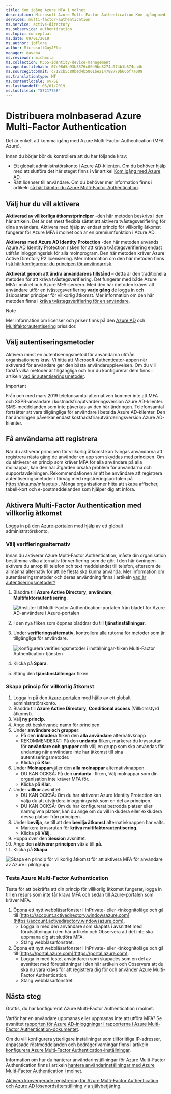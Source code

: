 ```yaml
---
title: Kom igång Azure MFA i molnet
description: Microsoft Azure Multi-Factor Authentication Kom igång med villkorlig åtkomst
services: multi-factor-authentication
ms.service: active-directory
ms.subservice: authentication
ms.topic: conceptual
ms.date: 09/01/2018
ms.author: joflore
author: MicrosoftGuyJFlo
manager: daveba
ms.reviewer: michmcla
ms.collection: M365-identity-device-management
ms.openlocfilehash: 07e98d5a93b8576c06e9be8274a974b1b574da4b
ms.sourcegitcommit: c712cb5c80bed4b5801be214788770b66bf7a009
ms.translationtype: MT
ms.contentlocale: sv-SE
ms.lasthandoff: 03/01/2019
ms.locfileid: "57217758"
---
```

# <a name="deploy-cloud-based-azure-multi-factor-authentication"></a>Distribuera molnbaserad Azure Multi-Factor Authentication

Det är enkelt att komma igång med Azure Multi-Factor Authentication (MFA Azure).

Innan du börjar bör du kontrollera att du har följande krav:

* Ett globalt administratörskonto i Azure AD-klienten. Om du behöver hjälp med att slutföra det här steget finns i vår artikel [Kom igång med Azure AD](../get-started-azure-ad.md).
* Rätt licenser till användare. Om du behöver mer information finns i artikeln [så här hämtar du Azure Multi-Factor Authentication](concept-mfa-licensing.md).

## <a name="choose-how-to-enable"></a>Välj hur du vill aktivera

**Aktiverad av villkorliga åtkomstprinciper** -den här metoden beskrivs i den här artikeln. Det är det mest flexibla sättet att aktivera tvåstegsverifiering för dina användare. Aktivera med hjälp av endast princip för villkorlig åtkomst fungerar för Azure MFA i molnet och är en premiumfunktion i Azure AD.

**Aktiveras med Azure AD Identity Protection** -den här metoden används Azure AD Identity Protection risken för att kräva tvåstegsverifiering endast utifrån inloggningsrisk för alla molnprogram. Den här metoden kräver Azure Active Directory P2 licensiering. Mer information om den här metoden finns i [så här konfigurerar du principen för användarrisk](../identity-protection/howto-user-risk-policy.md).

**Aktiverat genom att ändra användarens tillstånd** – detta är den traditionella metoden för att kräva tvåstegsverifiering. Det fungerar med både Azure MFA i molnet och Azure MFA-servern. Med den här metoden kräver att användare utför en tvåstegsverifiering **varje gång** de logga in och åsidosätter principer för villkorlig åtkomst. Mer information om den här metoden finns i [kräva tvåstegsverifiering för en användare](howto-mfa-userstates.md).

> [!Note]
> Mer information om licenser och priser finns på den [Azure AD](https://azure.microsoft.com/pricing/details/active-directory/
) och [Multifaktorautentisering](https://azure.microsoft.com/pricing/details/multi-factor-authentication/) prissidor.

## <a name="choose-authentication-methods"></a>Välj autentiseringsmetoder

Aktivera minst en autentiseringsmetod för användarna utifrån organisationens krav. Vi hitta att Microsoft Authenticator-appen när aktiverad för användare ger den bästa användarupplevelsen. Om du vill förstå vilka metoder är tillgängliga och hur du konfigurerar dem finns i artikeln [vad är autentiseringsmetoder](concept-authentication-methods.md).

> [!IMPORTANT]
> Från och med mars 2019 telefonsamtal alternativen kommer inte att MFA och SSPR-användare i kostnadsfria/utvärderingsversion Azure AD-klienter. SMS-meddelanden som inte påverkas av den här ändringen. Telefonsamtal fortsätter att vara tillgängliga för användare i betalda Azure AD-klienter. Den här ändringen påverkar endast kostnadsfria/utvärderingsversion Azure AD-klienter.

## <a name="get-users-to-enroll"></a>Få användarna att registrera

När du aktiverar principen för villkorlig åtkomst kan tvingas användarna att registrera nästa gång de använder en app som skyddas med principen. Om du aktiverar en princip som kräver MFA för alla användare på alla molnappar, kan den här åtgärden orsaka problem för användarna och supportavdelningen. Rekommendationen är att be användare att registrera autentiseringsmetoder i förväg med registreringsportalen på [ https://aka.ms/mfasetup ](https://aka.ms/mfasetup). Många organisationer hitta att skapa affischer, tabell-kort och e-postmeddelanden som hjälper dig att införa.

## <a name="enable-multi-factor-authentication-with-conditional-access"></a>Aktivera Multi-Factor Authentication med villkorlig åtkomst

Logga in på den [Azure-portalen](https://portal.azure.com) med hjälp av ett globalt administratörskonto.

### <a name="choose-verification-options"></a>Välj verifieringsalternativ

Innan du aktiverar Azure Multi-Factor Authentication, måste din organisation bestämma vilka alternativ för verifiering som de gör. I den här övningen aktivera du anrop till telefon och text meddelandet till telefon, eftersom de allmänna alternativ för att de flesta ska kunna använda. Mer information om autentiseringsmetoder och deras användning finns i artikeln [vad är autentiseringsmetoder?](concept-authentication-methods.md)

1. Bläddra till **Azure Active Directory**, **användare**, **Multifaktorautentisering**.

   ![Ansluter till Multi-Factor Authentication-portalen från bladet för Azure AD-användare i Azure-portalen](media/howto-mfa-getstarted/users-mfa.png)

1. I den nya fliken som öppnas bläddrar du till **tjänstinställningar**.
1. Under **verifieringsalternativ**, kontrollera alla rutorna för metoder som är tillgängliga för användare.

   ![Konfigurera verifieringsmetoder i inställningar-fliken Multi-Factor Authentication-tjänsten](media/howto-mfa-getstarted/mfa-servicesettings-verificationoptions.png)

4. Klicka på **Spara**.
5. Stäng den **tjänstinställningar** fliken.

### <a name="create-conditional-access-policy"></a>Skapa princip för villkorlig åtkomst

1. Logga in på den [Azure-portalen](https://portal.azure.com) med hjälp av ett globalt administratörskonto.
1. Bläddra till **Azure Active Directory**, **Conditional access** (Villkorsstyrd åtkomst).
1. Välj **ny princip**.
1. Ange ett beskrivande namn för principen.
1. Under **användare och grupper**:
   * På den **inkludera** fliken den **alla användare** alternativknapp
   * REKOMMENDERAT: På den **undanta** fliken, markerar du kryssrutan för **användare och grupper** och välj en grupp som ska användas för undantag när användare inte har åtkomst till sina autentiseringsmetoder.
   * Klicka på **Klar**.
1. Under **Molnappar**väljer den **alla molnappar** alternativknappen.
   * DU KAN OCKSÅ: På den **undanta** -fliken, Välj molnappar som din organisation inte kräver MFA för.
   * Klicka på **Klar**.
1. Under **villkor** avsnittet:
   * DU KAN OCKSÅ: Om du har aktiverat Azure Identity Protection kan välja du att utvärdera inloggningsrisk som en del av principen.
   * DU KAN OCKSÅ: Om du har konfigurerat betrodda platser eller namngivna platser, kan du ange om du vill inkludera eller exkludera dessa platser från principen.
1. Under **bevilja**, se till att den **bevilja åtkomst** alternativknappen har valts.
    * Markera kryssrutan för **kräva multifaktorautentisering**.
    * Klicka på **Välj**.
1. Hoppa över den **Session** avsnittet.
1. Ange den **aktiverar principen** växla till **på**.
1. Klicka på **Skapa**.

![Skapa en princip för villkorlig åtkomst för att aktivera MFA för användare av Azure i pilotgrupp](media/howto-mfa-getstarted/conditionalaccess-newpolicy.png)

### <a name="test-azure-multi-factor-authentication"></a>Testa Azure Multi-Factor Authentication

Testa för att bekräfta att din princip för villkorlig åtkomst fungerar, logga in till en resurs som inte får kräva MFA och sedan till Azure-portalen som kräver MFA.

1. Öppna ett nytt webbläsarfönster i InPrivate- eller <inkognitoläge och gå till [https://account.activedirectory.windowsazure.com](https://account.activedirectory.windowsazure.com).
   * Logga in med den användare som skapats i avsnittet med förutsättningar i den här artikeln och Observera att det inte ska uppmana dig att slutföra MFA.
   * Stäng webbläsarfönstret.
2. Öppna ett nytt webbläsarfönster i InPrivate- eller <inkognitoläge och gå till [https://portal.azure.com](https://portal.azure.com).
   * Logga in med testet användaren som skapades som en del av avsnittet med förutsättningar i den här artikeln och Observera att du ska nu vara krävs för att registrera dig för och använder Azure Multi-Factor Authentication.
   * Stäng webbläsarfönstret.

## <a name="next-steps"></a>Nästa steg

Grattis, du har konfigurerat Azure Multi-Factor Authentication i molnet.

Varför har en användare uppmanas eller uppmanas inte att utföra MFA? Se avsnittet [rapporten för Azure AD-inloggningar i rapporterna i Azure Multi-Factor Authentication-dokumentet](howto-mfa-reporting.md#azure-ad-sign-ins-report).

Om du vill konfigurera ytterligare inställningar som tillförlitliga IP-adresser, anpassade röstmeddelanden och bedrägerivarningar finns i artikeln [konfigurera Azure Multi-Factor Authentication-inställningar](howto-mfa-mfasettings.md).

Information om hur du hanterar användarinställningar för Azure Multi-Factor Authentication finns i artikeln [hantera användarinställningar med Azure Multi-Factor Authentication i molnet](howto-mfa-userdevicesettings.md).

[Aktivera konvergerade registrering för Azure Multi-Factor Authentication och Azure AD lösenordsåterställning via självbetjäning](concept-registration-mfa-sspr-converged.md).
